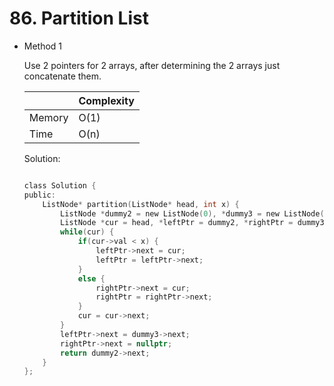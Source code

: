 # 86. Partition List 
- Method 1

    Use 2 pointers for 2 arrays, after determining the 2 arrays just concatenate them.    

    | |   Complexity  |
    | ----------- | ----------- | 
    |  Memory     | O(1) | 
    |      Time       |  O(n) | 


    Solution:

    ``` h

    class Solution {
    public:
        ListNode* partition(ListNode* head, int x) {
            ListNode *dummy2 = new ListNode(0), *dummy3 = new ListNode(0);
            ListNode *cur = head, *leftPtr = dummy2, *rightPtr = dummy3;
            while(cur) {
                if(cur->val < x) {
                    leftPtr->next = cur;
                    leftPtr = leftPtr->next;
                }
                else {
                    rightPtr->next = cur;
                    rightPtr = rightPtr->next;
                }
                cur = cur->next;
            }
            leftPtr->next = dummy3->next;
            rightPtr->next = nullptr;
            return dummy2->next;
        }
    };

    ```

<!-- - Method 2

    This is another method.

    | |   Complexity  |
    | ----------- | ----------- | 
    |  Memory     | O(n) | 
    |      Time       |  O(n) | 


    Solution:

    ``` h



    ```

- Additional Knowledge:
       
    Here are some additional knowledge.



<br> -->